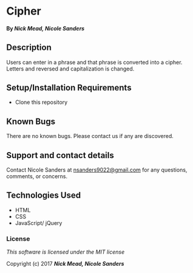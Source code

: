 # Cipher

#### By _**Nick Mead, Nicole Sanders**_

## Description

Users can enter in a phrase and that phrase is converted into a cipher. Letters and reversed and capitalization is changed.

## Setup/Installation Requirements

* Clone this repository

## Known Bugs

There are no known bugs. Please contact us if any are discovered.

## Support and contact details

Contact Nicole Sanders at nsanders9022@gmail.com for any questions, comments, or concerns.

## Technologies Used

* HTML
* CSS
* JavaScript/ jQuery

### License

*This software is licensed under the MIT license*

Copyright (c) 2017 **_Nick Mead, Nicole Sanders_**
